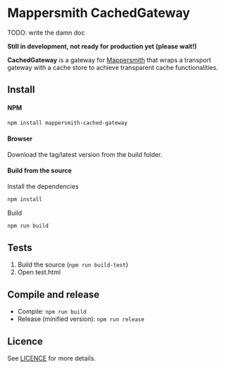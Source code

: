 # Mappersmith CachedGateway

TODO: write the damn doc

**Still in development, not ready for production yet (please wait!)**

**CachedGateway** is a gateway for [Mappersmith](https://github.com/tulios/mappersmith) that wraps a transport gateway with a cache store to achieve transparent cache functionalities.

## Install

#### NPM

```sh
npm install mappersmith-cached-gateway
```

#### Browser

Download the tag/latest version from the build folder.

#### Build from the source

Install the dependencies

```sh
npm install
```

Build

```sh
npm run build
```

## Tests

1. Build the source (`npm run build-test`)
2. Open test.html

## Compile and release

* Compile: `npm run build`
* Release (minified version): `npm run release`

## Licence

See [LICENCE](https://github.com/tulios/mappersmith-cached-gateway/blob/master/LICENSE) for more details.
